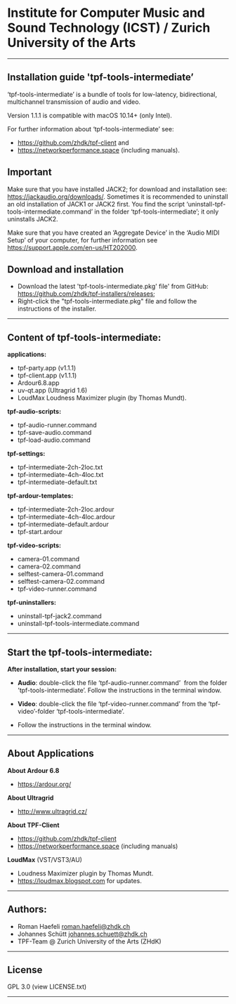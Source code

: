 # Institute for Computer Music and Sound Technology (ICST) / Zurich University of the Arts

-----

## Installation guide 'tpf-tools-intermediate’

‘tpf-tools-intermediate’ is a bundle of tools for low-latency, bidirectional, multichannel transmission of audio and video.

Version 1.1.1 is compatible with macOS 10.14+ (only Intel).

For further information about ‘tpf-tools-intermediate’ see: 
* https://github.com/zhdk/tpf-client and
* https://networkperformance.space (including manuals).



## Important

Make sure that you have installed JACK2; for download and installation see: https://jackaudio.org/downloads/. Sometimes it is recommended to uninstall an old installation of JACK1 or JACK2 first. You find the script ‘uninstall-tpf-tools-intermediate.command’ in the folder ‘tpf-tools-intermediate’; it only uninstalls JACK2.

Make sure that you have created an ’Aggregate Device’ in the ‘Audio MIDI Setup’ of your computer, for further information see <https://support.apple.com/en-us/HT202000>.



## Download and installation 

* Download the latest 'tpf-tools-intermediate.pkg' file' from GitHub: https://github.com/zhdk/tpf-installers/releases;
* Right-click the "tpf-tools-intermediate.pkg" file and follow the instructions of the installer.

-----


## Content of tpf-tools-intermediate:

**applications:**

  - tpf-party.app (v1.1.1)
  - tpf-client.app (v1.1.1)
  - Ardour6.8.app
  - uv-qt.app (Ultragrid 1.6)
  - LoudMax Loudness Maximizer plugin (by Thomas Mundt).


**tpf-audio-scripts:**

  - tpf-audio-runner.command
  - tpf-save-audio.command
  - tpf-load-audio.command
 
**tpf-settings:**

  - tpf-intermediate-2ch-2loc.txt
  - tpf-intermediate-4ch-4loc.txt
  - tpf-intermediate-default.txt

**tpf-ardour-templates:**

  - tpf-intermediate-2ch-2loc.ardour
  - tpf-intermediate-4ch-4loc.ardour
  - tpf-intermediate-default.ardour
  - tpf-start.ardour

**tpf-video-scripts:**

  - camera-01.command
  - camera-02.command
  - selftest-camera-01.command
  - selftest-camera-02.command
  - tpf-video-runner.command

**tpf-uninstallers:**

  - uninstall-tpf-jack2.command
  - uninstall-tpf-tools-intermediate.command

----

## Start the tpf-tools-intermediate:


**After installation, start your session:**

- __Audio__: double-click the file ‘tpf-audio-runner.command’ 
  from the folder ’tpf-tools-intermediate’. Follow the instructions in the terminal window.

- __Video__: double-click the file ‘tpf-video-runner.command’ from the ‘tpf-video’-folder ‘tpf-tools-intermediate’. 

- Follow the instructions in the terminal window.

-----

## About Applications

**About Ardour 6.8**
* <https://ardour.org/>
 
**About Ultragrid**
* <http://www.ultragrid.cz/>

**About TPF-Client**
* <https://github.com/zhdk/tpf-client>
* <https://networkperformance.space> (including manuals)

**LoudMax** (VST/VST3/AU)
* Loudness Maximizer plugin by Thomas Mundt.
* <https://loudmax.blogspot.com> for updates.

----

## Authors:

* Roman Haefeli <roman.haefeli@zhdk.ch>
* Johannes Schütt <johannes.schuett@zhdk.ch>
* TPF-Team @ Zurich University of the Arts (ZHdK)

-----

## License

GPL 3.0 (view LICENSE.txt)

-----

